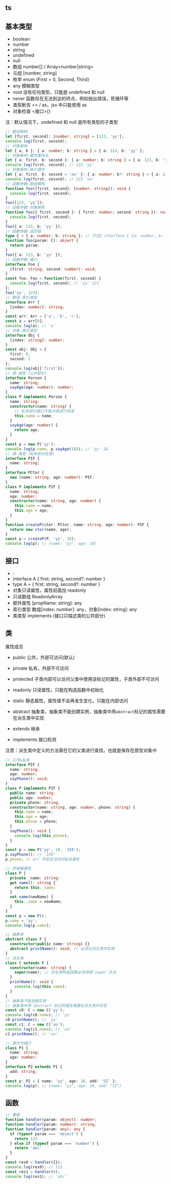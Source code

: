 ## ts

## **基本类型**

- boolean
- number
- string
- undefined
- null
- 数组 number[] / Array<number|string>
- 元组 [number, string]
- 枚举 enum {First = 0, Second, Third}
- any 模糊类型
- void 没有任何类型，只能是 undefined 和 null
- never 函数存在无法到达的终点，例如抛出错误，死循环等
- 类型断言 <> / as，jsx 中只能使用 as
- 对象检查 <接口>{}

注：默认情况下，undefined 和 null 是所有类型的子类型

```ts
// 数组解构
let [first, second]: [number, string] = [123, 'yy'];
console.log(first, second);
// 对象解构
let { a, b }: { a: number; b: string } = { a: 123, b: 'yy' };
// 对象解构-属性重命名
let { a: first, b: second }: { a: number; b: string } = { a: 123, b: 'yy' };
console.log(first, second); // 123 'yy'
// 对象解构-缺少值时
let { a: first, b: second = 'oo' }: { a: number; b?: string } = { a: 123 };
console.log(first, second); // 123 'oo'
// 函数参数-数组解构
function foo([first, second]: [number, string]): void {
  console.log(first, second);
}
foo([123, 'yy']);
// 函数参数-对象解构
function foo({ first, second }: { first: number; second: string }): void {
  console.log(first, second);
}
foo({ a: 123, b: 'yy' });
// 函数参数-返回值
type C = { a: number; b: string }; // 方式2 interface C {a: number, b: string};
function foo(param: C): object {
  return param;
}
foo({ a: 123, b: 'yy' });
// 函数参数-接口
interface Foo {
  (first: string, second: number): void;
}
const foo: Foo = function(first, second) {
  console.log(first, second); // 'yy' 123
};
foo('yy', 123);
// 数组-索引类型
interface Arr {
  [index: number]: string;
}
const arr: Arr = ['a', 'b', 'c'];
const a = arr[0];
console.log(a); // 'a'
// 对象-索引类型
interface Obj {
  [index: string]: number;
}
const obj: Obj = {
  first: 0,
  second: 1
};
console.log(obj['first']);
// 类-类型（公共部分）
interface Person {
  name: string;
  sayAge(age: number): number;
}
class P implements Person {
  name: string;
  constructor(name: string) {
    // 私有部分接口不能对其进行检查
    this.name = name;
  }
  sayAge(age: number) {
    return age;
  }
}
const p = new P('yy');
console.log(p.name, p.sayAge(18)); // 'yy' 18
// 类-类型（私有部分处理）
interface PIF {
  name: string;
}
interface PCtor {
  new (name: string, age: number): PIF;
}
class P implements PIF {
  name: string;
  age: number;
  constructor(name: string, age: number) {
    this.name = name;
    this.age = age;
  }
}
function createP(ctor: PCtor, name: string, age: number): PIF {
  return new ctor(name, age);
}
const p = createP(P, 'yy', 18);
console.log(p); // {name: "yy", age: 18}
```

## **接口**

- :
- interface A { first: string, second?: number }
- type A = { first: string, second?: number }
- 对象只读属性，属性前面加 readonly
- 只读数组 ReadonlyArray<any>
- 额外属性 [propName: string]: any
- 索引类型 数组[index: number]: any，对象[index: string]: any
- 类类型 implements (接口只描述类的公共部分)

## **类**

属性成员

- public 公共，外部可访问(默认)
- private 私有，外部不可访问
- protected 子类内部可以访问父类中使用该标记的属性，子类外部不可访问
- readonly 只读属性，只能在构造函数中初始化
- static 静态属性，属性值不会再发生变化，只能在内部访问
- abstract 抽象类，抽象类不能创建实例，抽象类中用`abstract`标记的属性需要在派生类中实现

- extends 继承
- implements 接口检测

注意：派生类中定义的方法需在它的父类进行查找，也就是保存在原型对象中

```ts
// 公共&私有
interface PIF {
  name: string;
  age: number;
  sayPhone(): void;
}
class P implements PIF {
  public name: string;
  public age: number;
  private phone: string;
  constructor(name: string, age: number, phone: string) {
    this.name = name;
    this.age = age;
    this.phone = phone;
  }
  sayPhone(): void {
    console.log(this.phone);
  }
}
const p = new P('yy', 18, '150');
p.sayPhone(); // '150'
p.phone; // err 外部无法访问私有属性

// 存储器属性
class P {
  private _name: string;
  get name(): string {
    return this._name;
  }
  set name(newName) {
    this._name = newName;
  }
}
const p = new P();
p.name = 'yy';
console.log(p.name);

// 抽象类
abstract class F {
  constructor(public name: string) {}
  abstract printName(): void; // 必须在派生类中实现
}
// 派生类
class C extends F {
  constructor(name: string) {
    super(name); // 派生类构造函数必须调用`super`方法
  }
  printName(): void {
    console.log(this.name);
  }
}
// 抽象类不能创建实例
// 抽象类中用`abstract`标记的属性需要在派生类中实现
const c0: C = new C('yy');
console.log(c0.name); // 'yy'
c0.printName(); // 'yy'
const c1: C = new C('oo');
console.log(c1.name); // 'oo'
c1.printName(); // 'oo'

// 类作为接口
class P1 {
  name: string;
  age: number;
}
interface P2 extends P1 {
  add: string;
}
const p: P2 = { name: 'yy', age: 18, add: 'SZ' };
console.log(p); // {name: "yy", age: 18, add: "SZ"}
```

## **函数**

```ts
// 重载
function handler(param: object): number;
function handler(param: number): string;
function handler(param: any): any {
  if (typeof param === 'object') {
    return 123
  } else if (typeof param === 'number') {
    return 'abc'
  }
}
const res0 = handler({});
console.log(res0); // 123
const res1 = handler(0);
console.log(res1); // 'abc'
```